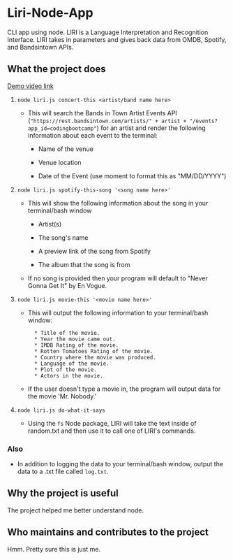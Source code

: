 # Liri-Node-App
CLI app using node. LIRI is a Language Interpretation and Recognition Interface. LIRI takes in parameters and gives back data from OMDB, Spotify, and Bandsintown APIs.

## What the project does 

[Demo video link](https://drive.google.com/file/d/1KnNQSaEChEatYZsbtOBLH1EywTtu7cES/view?usp=sharing)

1. `node liri.js concert-this <artist/band name here>`

   * This will search the Bands in Town Artist Events API (`"https://rest.bandsintown.com/artists/" + artist + "/events?app_id=codingbootcamp"`) for an artist and render the following information about each event to the terminal:

     * Name of the venue

     * Venue location

     * Date of the Event (use moment to format this as "MM/DD/YYYY")

2. `node liri.js spotify-this-song '<song name here>'`

   * This will show the following information about the song in your terminal/bash window

     * Artist(s)

     * The song's name

     * A preview link of the song from Spotify

     * The album that the song is from

   * If no song is provided then your program will default to "Never Gonna Get It" by En Vogue.

3. `node liri.js movie-this '<movie name here>'`

   * This will output the following information to your terminal/bash window:

     ```
       * Title of the movie.
       * Year the movie came out.
       * IMDB Rating of the movie.
       * Rotten Tomatoes Rating of the movie.
       * Country where the movie was produced.
       * Language of the movie.
       * Plot of the movie.
       * Actors in the movie.
     ```

   * If the user doesn't type a movie in, the program will output data for the movie 'Mr. Nobody.'

4. `node liri.js do-what-it-says`

   * Using the `fs` Node package, LIRI will take the text inside of random.txt and then use it to call one of LIRI's commands.

### Also

* In addition to logging the data to your terminal/bash window, output the data to a .txt file called `log.txt`.

## Why the project is useful 

The project helped me better understand node.

## Who maintains and contributes to the project 

Hmm. Pretty sure this is just me.

